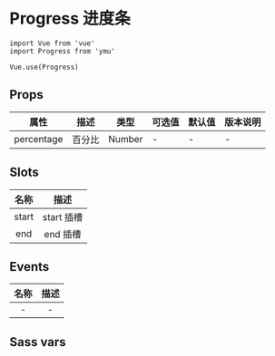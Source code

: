 # Progress 进度条

```JS
import Vue from 'vue'
import Progress from 'ymu'

Vue.use(Progress)
```

## Props

| 属性 | 描述 | 类型 | 可选值 | 默认值 | 版本说明 |
| - | - | - | - | - | - |
| percentage | 百分比 | Number | - | - | - |


## Slots

| 名称 | 描述 |
| :-: | :-: |
| start | start 插槽 |
| end | end 插槽 |


## Events

| 名称 | 描述 |
| :-: | :-: |
| - | - |


## Sass vars

```
```